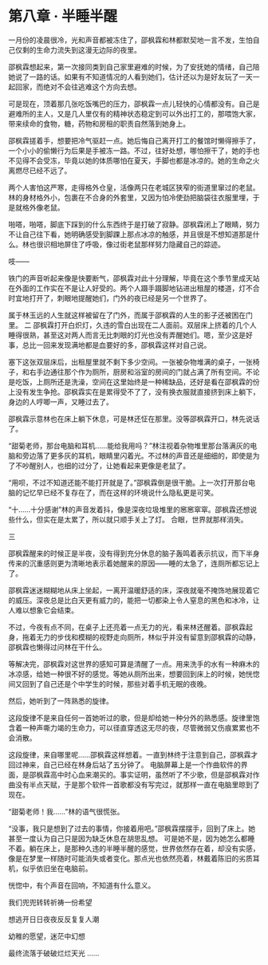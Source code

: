 # 第八章 · 半睡半醒

一月份的凌晨很冷，光和声音都被冻住了，邵枫霖和林都默契地一言不发，生怕自己仅剩的生命力流失到这漫无边际的夜里。

邵枫霖想起来，第一次接同类到自己家里避难的时候，为了安抚她的情绪，自己陪她说了一路的话。如果有不知道情况的人看到她们，估计还以为是好友玩了一天一起回家，而绝对不会往逃难这个方向去想。

可是现在，顶着那几张吃饭嘴巴的压力，邵枫霖一点儿轻快的心情都没有。自己是避难所的主人，又是几人里仅有的精神状态稳定到可以外出打工的，那喂饱大家，带来续命的食物，糖，药物和房租的职责自然落到她身上。

邵枫霖搓着手，想要把冷气驱赶一点。她后悔自己离开打工的餐馆时懒得擦手了，一个小小的偷懒行为后果是手被冻一路。不过，往好处想，哪怕擦干了，她的手也不见得不会受冻，毕竟以她的体质哪怕在夏天，手脚也都是冰凉的。她的生命之火离燃尽已经不远了。

两个人害怕这严寒，走得格外仓皇，活像两只在老城区狭窄的街道里窜过的老鼠。林的身材格外小，包裹在不合身的外套里，又因为怕冷使劲把脑袋往衣服里埋，于是就格外像老鼠。

啪嗒，啪嗒，脚底下踩到的什么东西终于是打破了寂静。邵枫霖闭上了眼睛，努力不让自己往下看，她明确感受到脚踝上那点冰凉的触感，并且很是不想知道那是什么。林也很识相地屏住了呼吸，像过街老鼠那样努力隐藏自己的踪迹。

吱——

铁门的声音听起来像是快要断气，邵枫霖对此十分理解，毕竟在这个季节里成天站在外面的工作实在不是让人好受的。两个人蹑手蹑脚地钻进出租屋的楼道，灯不合时宜地打开了，刺眼地提醒她们，门外的夜已经是另一个世界了。

属于林玉远的人生就这样被留在了门外，而属于邵枫霖的人生的影子还被困在门里。
二
邵枫霖打开白炽灯，久违的雪白出现在二人面前。双层床上挤着的几个人睡得很熟，甚至这对两人而言无比刺眼的灯光也没有弄醒她们。嗯，至少这是好事，总比一回来发现满地都是血要好的多，邵枫霖这样对自己说。

塞下这张双层床后，出租屋里就不剩下多少空间。一张被杂物堆满的桌子，一张椅子，和右手边通往那个作为厕所，厨房和浴室的房间的门就占满了所有空间。不论是吃饭，上厕所还是洗澡，空间在这里始终是一种稀缺品，还好是看在邵枫霖的份上没有发生争抢。邵枫霖实在是累得受不了了，没有换衣服就直接挤到床上躺下，身边的人哼唧一声，又睡过去了。

邵枫霖示意林也在床上躺下休息，可是林还怔在那里。没等邵枫霖开口，林先说话了。

“甜菊老师，那台电脑和耳机……能给我用吗？”林注视着杂物堆里那台落满灰的电脑和旁边落了更多灰的耳机，眼睛里闪着光。不过林的声音还是细细的，即使是为了不吵醒别人，也细的过分了，让她看起来更像是老鼠了。

“用呗，不过不知道还能不能打开就是了。”邵枫霖倒是很干脆。上一次打开那台电脑的记忆早已经不复存在了，而在这样的环境说什么隐私更是可笑。

“十……十分感谢”林的声音发着抖，像是深夜垃圾堆里的窸窸窣窣。邵枫霖还想说些什么，但实在是太累了，所以就只顺手关上了灯。
合眼，世界就那样消失。

三

邵枫霖醒来的时候正是半夜，没有得到充分休息的脑子轰鸣着表示抗议，而下半身传来的沉重感则更为清晰地表示着她醒来的原因——睡的太急了，连厕所都忘记上了。

邵枫霖迷迷糊糊地从床上坐起，一离开温暖舒适的床，深夜就毫不掩饰地展现着它的威压。深夜总是比白天更有威力的，能把一切都染上令人窒息的黑色和冰冷，让人难以想象它会结束。

不过，今夜有点不同，在桌子上还亮着一点无力的光，看来林还醒着。邵枫霖起身，拖着无力的步伐和模糊的视野走向厕所，林似乎并没有留意到邵枫霖的动静，邵枫霖也懒得过问林在干什么。

等解决完，邵枫霖对这世界的感知可算是清醒了一点。用来洗手的水有一种麻木的冰凉感，给她一种很不好的感觉。等她从厕所出来，想要回到床上的时候，她恍惚间又回到了自己还是个中学生的时候，那些对着手机无眠的夜晚。

然后，她听到了一阵熟悉的旋律。

这段旋律不是来自任何一首她听过的歌，但是却给她一种分外的熟悉感。旋律里饱含着一种声嘶力竭的生命力，可以径直穿透这无尽的夜，尽管微弱又伤痕累累也不会消散。

这段旋律，来自哪里呢……邵枫霖这样想着。一直到林终于注意到自己，邵枫霖才回过神来，自己已经在林身后站了五分钟了。
电脑屏幕上是一个作曲软件的界面，是邵枫霖高中时心血来潮买的。事实证明，虽然听了不少歌，但是邵枫霖对作曲没有半点天赋，于是那个软件一首歌都没有写完过，就那样一直在电脑里晾到了现在。

“甜菊老师！我……”林的语气很慌张。

“没事，我只是想到了过去的事情，你接着用吧。”邵枫霖摆摆手，回到了床上。她甚至一度认为自己只是因为缺乏休息在胡思乱想。
可是她不是，因为她怎么都睡不着。躺在床上，是那种久违的半睡半醒的感觉，世界依然存在着，却没有实感，像是在梦里一样随时可能消失或者变化。那点光也依然亮着，林戴着陈旧的劣质耳机，似乎依旧坐在电脑前。

恍惚中，有个声音在回响，不知道有什么意义。

我们兜兜转转祈祷一份希望

想逃开日日夜夜反反复复人潮

幼稚的愿望，迷茫中幻想

最终流落于破破烂烂天光
……
